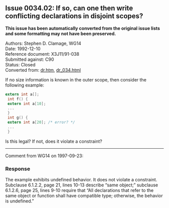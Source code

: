 ## Issue 0034.02: If so, can one then write conflicting declarations in disjoint scopes?

**This issue has been automatically converted from the original issue lists and some formatting may not have been preserved.**

Authors: Stephen D. Clamage, WG14  
Date: 1992-12-10  
Reference document: X3J11/91-038  
Submitted against: C90  
Status: Closed  
Converted from: [dr.htm](https://www.open-std.org/jtc1/sc22/wg14/www/docs/dr.htm), [dr_034.html](https://www.open-std.org/jtc1/sc22/wg14/www/docs/dr_034.html)

If no size information is known in the outer scope, then consider the following
example:

```c
extern int a[];
 int f() {
 extern int a[10];
 ...
 }
 int g() {
 extern int a[20]; /* error? */
 ...
 }
```

Is this legal? If not, does it violate a constraint?

---

Comment from WG14 on 1997-09-23:

### Response

The example exhibits undefined behavior. It does not violate a constraint.
Subclause 6.1.2.2, page 21, lines 10-13 describe “same object;” subclause
6.1.2.6, page 25, lines 9-10 require that “All declarations that refer to the
same object or function shall have compatible type; otherwise, the behavior is
undefined.”
